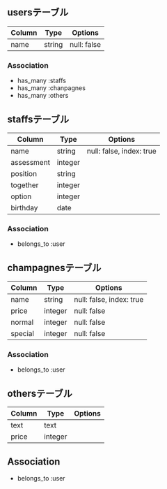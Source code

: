 ## usersテーブル
|Column|Type|Options|
|------|----|------|
|name|string|null: false|

### Association
- has_many :staffs
- has_many :chanpagnes
- has_many :others



## staffsテーブル

|Column|Type|Options|
|------|----|------|
|name|string|null: false, index: true|
|assessment|integer||
|position|string||
|together|integer||
|option|integer||
|birthday|date||

### Association
- belongs_to :user



## champagnesテーブル

|Column|Type|Options|
|------|----|------|
|name|string|null: false, index: true|
|price|integer|null: false|
|normal|integer|null: false|
|special|integer|null: false|

### Association
- belongs_to :user



## othersテーブル
|Column|Type|Options|
|------|----|------|
|text|text||
|price|integer||

## Association
- belongs_to :user
